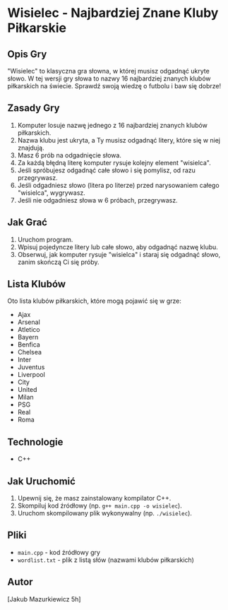 # Wisielec - Najbardziej Znane Kluby Piłkarskie

## Opis Gry

"Wisielec" to klasyczna gra słowna, w której musisz odgadnąć ukryte słowo. W tej wersji gry słowa to nazwy 16 najbardziej znanych klubów piłkarskich na świecie. Sprawdź swoją wiedzę o futbolu i baw się dobrze!

## Zasady Gry

1.  Komputer losuje nazwę jednego z 16 najbardziej znanych klubów piłkarskich.
2.  Nazwa klubu jest ukryta, a Ty musisz odgadnąć litery, które się w niej znajdują.
3.  Masz 6 prób na odgadnięcie słowa.
4.  Za każdą błędną literę komputer rysuje kolejny element "wisielca".
5.  Jeśli spróbujesz odgadnąć całe słowo i się pomylisz, od razu przegrywasz.
6.  Jeśli odgadniesz słowo (litera po literze) przed narysowaniem całego "wisielca", wygrywasz.
7.  Jeśli nie odgadniesz słowa w 6 próbach, przegrywasz.

## Jak Grać

1.  Uruchom program.
2.  Wpisuj pojedyncze litery lub całe słowo, aby odgadnąć nazwę klubu.
3.  Obserwuj, jak komputer rysuje "wisielca" i staraj się odgadnąć słowo, zanim skończą Ci się próby.

## Lista Klubów

Oto lista klubów piłkarskich, które mogą pojawić się w grze:

* Ajax
* Arsenal
* Atletico
* Bayern
* Benfica
* Chelsea
* Inter
* Juventus
* Liverpool
* City
* United
* Milan
* PSG
* Real
* Roma

## Technologie

* C++

## Jak Uruchomić

1.  Upewnij się, że masz zainstalowany kompilator C++.
2.  Skompiluj kod źródłowy (np. `g++ main.cpp -o wisielec`).
3.  Uruchom skompilowany plik wykonywalny (np. `./wisielec`).

## Pliki

* `main.cpp` - kod źródłowy gry
* `wordlist.txt` - plik z listą słów (nazwami klubów piłkarskich)

## Autor

[Jakub Mazurkiewicz 5h]
